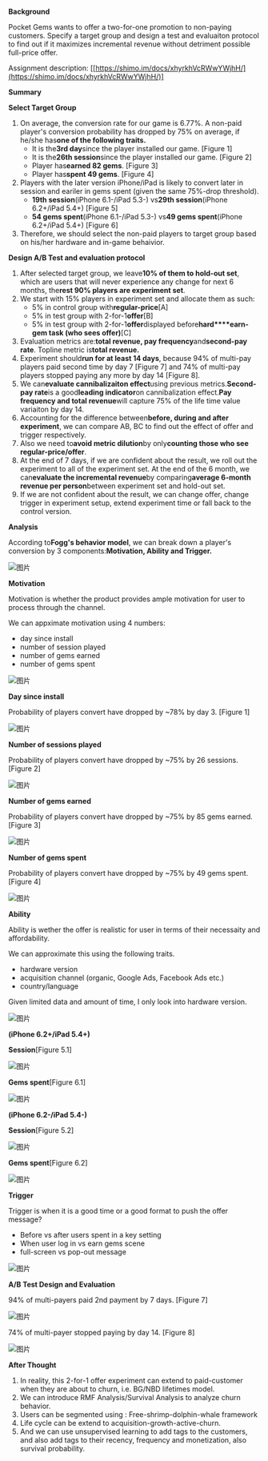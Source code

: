 **Background**

Pocket Gems wants to offer a two-for-one promotion to non-paying customers. Specify a target group and design a test and evaluaiton protocol to find out if it maximizes incremental revenue without detriment possible full-price offer.

Assignment description: [[https://shimo.im/docs/xhyrkhVcRWwYWjhH/](https://shimo.im/docs/xhyrkhVcRWwYWjhH/)]

**Summary**

**Select Target Group**

1. On average, the conversion rate for our game is 6.77%. A non-paid player's conversion probability has dropped by 75% on average, if he/she has**one of the following traits.**
    * It is the**3rd day**since the player installed our game. [Figure 1]
    * It is the**26th session**since the player installed our game. [Figure 2]
    * Player has**earned 82 gems**. [Figure 3]
    * Player has**spent 49 gems**. [Figure 4]
2. Players with the later version iPhone/iPad is likely to convert later in session and eariler in gems spent (given the same 75%-drop threshold).
    * **19th session**(iPhone 6.1-/iPad 5.3-) vs**29th session**(iPhone 6.2+/iPad 5.4+) [Figure 5]
    * **54 gems spent**(iPhone 6.1-/iPad 5.3-) vs**49 gems spent**(iPhone 6.2+/iPad 5.4+) [Figure 6]
3. Therefore, we should select the non-paid players to target group based on his/her hardware and in-game behaivior.

**Design A/B Test and evaluation protocol**

1. After selected target group, we leave**10% of them to hold-out set**, which are users that will never experience any change for next 6 months, the**rest 90% players are experiment set**.
2. We start with 15% players in experiment set and allocate them as such:
    * 5% in control group with**regular-price**[A]
    * 5% in test group with 2-for-1**offer**[B]
    * 5% in test group with 2-for-1**offer**displayed before**hard****earn-gem task (who sees offer)**[C]
3. Evaluation metrics are:**total revenue, pay frequency**and**second-pay rate**. Topline metric is**total revenue.**
4. Experiment should**run for at least 14 days**, because 94% of multi-pay players paid second time by day 7 [Figure 7] and 74% of multi-pay players stopped paying any more by day 14 [Figure 8].
5. We can**evaluate cannibalizaiton effect**using previous metrics.**Second-pay rate**is a good**leading indicator**on cannibalization effect.**Pay frequency and total revenue**will capture 75% of the life time value variaiton by day 14.
5. Accounting for the difference between**before, during and after experiment**, we can compare AB, BC to find out the effect of offer and trigger respectively.
6. Also we need to**avoid metric dilution**by only**counting those who see regular-price/offer**.
7. At the end of 7 days, if we are confident about the result, we roll out the experiment to all of the experiment set. At the end of the 6 month, we can**evaluate the incremental revenue**by comparing**average 6-month revenue per person**between experiment set and hold-out set.
8. If we are not confident about the result, we can change offer, change trigger in experiment setup, extend experiment time or fall back to the control version.

**Analysis**

According to**Fogg's behavior model**, we can break down a player's conversion by 3 components:**Motivation, Ability and Trigger.**

![图片](https://uploader.shimo.im/f/0G00zkU0zZLY7MNK.png!thumbnail?fileGuid=RTChyxcVCjTQct6w)

**Motivation**

Motivation is whether the product provides ample motivation for user to process through the channel.

We can appximate motivation using 4 numbers:

* day since install
* number of session played
* number of gems earned
* number of gems spent

![图片](https://uploader.shimo.im/f/x7fzmysgJvTx2IWm.png!thumbnail?fileGuid=RTChyxcVCjTQct6w)


**Day since install**

Probability of players convert have dropped by ~78% by day 3. [Figure 1]

![图片](https://uploader.shimo.im/f/HhCYkyF3NnSFK6o7.png!thumbnail?fileGuid=RTChyxcVCjTQct6w)

**Number of sessions played**

Probability of players convert have dropped by ~75% by 26 sessions. [Figure 2]

![图片](https://uploader.shimo.im/f/K9X1ZZBUAqeg8f2p.png!thumbnail?fileGuid=RTChyxcVCjTQct6w)

**Number of gems earned**

Probability of players convert have dropped by ~75% by 85 gems earned. [Figure 3]

![图片](https://uploader.shimo.im/f/8UbAmyWhMifgeoBK.png!thumbnail?fileGuid=RTChyxcVCjTQct6w)

**Number of gems spent**

Probability of players convert have dropped by ~75% by 49 gems spent. [Figure 4]

![图片](https://uploader.shimo.im/f/hK09g7YJ8SIdp8aP.png!thumbnail?fileGuid=RTChyxcVCjTQct6w)


**Ability**

Ability is wether the offer is realistic for user in terms of their necessaity and affordability.

We can approximate this using the following traits.

* hardware version
* acquisition channel (organic, Google Ads, Facebook Ads etc.)
* country/language

Given limited data and amount of time, I only look into hardware version.

![图片](https://uploader.shimo.im/f/PlGZbG1z1jeWB4XB.png!thumbnail?fileGuid=RTChyxcVCjTQct6w)

**(iPhone 6.2+/iPad 5.4+)**

**Session**[Figure 5.1]

![图片](https://uploader.shimo.im/f/tFU2DkdhR676gAjM.png!thumbnail?fileGuid=RTChyxcVCjTQct6w)

**Gems spent**[Figure 6.1]

![图片](https://uploader.shimo.im/f/xUdktsay7DzaqiPv.png!thumbnail?fileGuid=RTChyxcVCjTQct6w)

**(iPhone 6.2-/iPad 5.4-)**

**Session**[Figure 5.2]

![图片](https://uploader.shimo.im/f/C9zJ9iZiJLlUuDOA.png!thumbnail?fileGuid=RTChyxcVCjTQct6w)

**Gems spent**[Figure 6.2]

![图片](https://uploader.shimo.im/f/taTQFwWHZfgYxNCt.png!thumbnail?fileGuid=RTChyxcVCjTQct6w)


**Trigger**

Trigger is when it is a good time or a good format to push the offer message?

* Before vs after users spent in a key setting
* When user log in vs earn gems scene
* full-screen vs pop-out message

![图片](https://uploader.shimo.im/f/avOyzgrfbJgpl691.png!thumbnail?fileGuid=RTChyxcVCjTQct6w)



**A/B Test Design and Evaluation**

94% of multi-payers paid 2nd payment by 7 days. [Figure 7]

![图片](https://uploader.shimo.im/f/TuMCRE5BYThOskJp.png!thumbnail?fileGuid=RTChyxcVCjTQct6w)

74% of multi-payer stopped paying by day 14. [Figure 8]

![图片](https://uploader.shimo.im/f/KMI89mIVzr72pNwe.png!thumbnail?fileGuid=RTChyxcVCjTQct6w)





**After Thought**

1. In reality, this 2-for-1 offer experiment can extend to paid-customer when they are about to churn, i.e. BG/NBD lifetimes model.
2. We can introduce RMF Analysis/Survival Analysis to analyze churn behavior.
3. Users can be segmented using : Free-shrimp-dolphin-whale framework
4. Life cycle can be extend to acquisition-growth-active-churn.
5. And we can use unsupervised learning to add tags to the customers, and also add tags to their recency, frequency and monetization, also survival probability.

